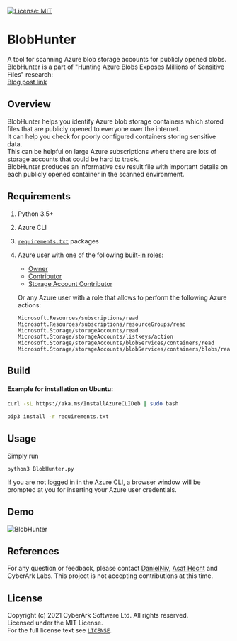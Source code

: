 [![License: MIT](https://img.shields.io/badge/License-MIT-yellow.svg)](https://opensource.org/licenses/MIT)

# BlobHunter

A tool for scanning Azure blob storage accounts for publicly opened blobs.  
BlobHunter is a part of  "Hunting Azure Blobs Exposes Millions of Sensitive Files" research:  
[Blog post link](https://www.cyberark.com/resources/threat-research-blog/hunting-azure-blobs-exposes-millions-of-sensitive-files)

## Overview

BlobHunter helps you identify Azure blob storage containers which stored files that are publicly opened to everyone over the internet.  
It can help you check for poorly configured containers storing sensitive data.  
This can be helpful on large Azure subscriptions where there are lots of storage accounts that could be hard to track.  
BlobHunter produces an informative csv result file with important details on each publicly opened container in the scanned environment.

## Requirements

1. Python 3.5+

2. Azure CLI

3. [`requirements.txt`](requirements.txt) packages

4. Azure user with one of the following [built-in roles](https://docs.microsoft.com/en-us/azure/role-based-access-control/built-in-roles):

   -	[Owner](https://docs.microsoft.com/en-us/azure/role-based-access-control/built-in-roles#owner)  
   -  [Contributor](https://docs.microsoft.com/en-us/azure/role-based-access-control/built-in-roles#contributor)  
   -	[Storage Account Contributor](https://docs.microsoft.com/en-us/azure/role-based-access-control/built-in-roles#storage-account-contributor)  

   Or any Azure user with a role that allows to perform the following Azure actions:

   ```
   Microsoft.Resources/subscriptions/read
   Microsoft.Resources/subscriptions/resourceGroups/read
   Microsoft.Storage/storageAccounts/read
   Microsoft.Storage/storageAccounts/listkeys/action
   Microsoft.Storage/storageAccounts/blobServices/containers/read
   Microsoft.Storage/storageAccounts/blobServices/containers/blobs/read
   ```

## Build

#### Example for installation on Ubuntu:

```bash
curl -sL https://aka.ms/InstallAzureCLIDeb | sudo bash
```

```bash
pip3 install -r requirements.txt
```

## Usage

Simply run

```
python3 BlobHunter.py
```

If you are not logged in in the Azure CLI, a browser window will be prompted at you for inserting your Azure user credentials.

## Demo
![BlobHunter](https://github.com/cyberark/BlobHunter/blob/assets/BlobHunterDemo.gif)

## References

For any question or feedback, please contact [DanielNiv](https://github.com/DanielNiv), [Asaf Hecht](https://twitter.com/Hechtov) and CyberArk Labs.
This project is not accepting contributions at this time.

## License

Copyright (c) 2021 CyberArk Software Ltd. All rights reserved.  
Licensed under the MIT License.  
For the full license text see [`LICENSE`](LICENSE).
